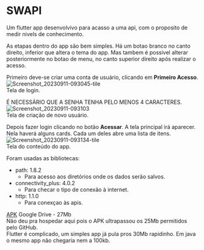 # SWAPI
Um flutter app desenvolvivo para acasso a uma api, com o proposito de medir nivels de conhecimento.

As etapas dentro do app são bem simples. 
Há um botao branco no canto direito, inferior que altera o tema do app. 
Mas tambem é possivel alterar posteriormente no botao de menu, no canto superior direito após realizar o acesso.

Primeiro deve-se criar uma conta de usuário, clicando em **Primeiro Acesso**.<br>
![Screenshot_20230911-093045-tile](https://github.com/lucns/SWAPI/assets/16022034/304d00a4-9032-454c-8ad6-a8a7a1adf1ec)
<br>Tela de login.


É NECESSÁRIO QUE A SENHA TENHA PELO MENOS 4 CARACTERES.<br>
![Screenshot_20230911-093103](https://github.com/lucns/SWAPI/assets/16022034/47ad2f2b-76d3-4f00-b2a3-211f3fd7142a)
<br>Tela de criação de novo usuário.


Depois fazer login clicando no botão **Acessar**.
A tela principal irá aparecer. Nela haverá alguns cards. Cada um deles abre uma lista de itens.<br>
![Screenshot_20230911-093134-tile](https://github.com/lucns/SWAPI/assets/16022034/93b32d11-8fce-4689-b399-2608dbafcf0d)
<br>Tela do conteúdo do app.


Foram usadas as bibliotecas:
  - path: 1.8.2
    - Para acesso aos diretórios onde os dados serão salvos.
  - connectivity_plus: 4.0.2
    - Para checar o tipo de conexão à internet.
  - http: 1.1.0
    - Para conexçao às apis.

[APK](https://drive.google.com/file/d/19L6oxsj_XwdVgTgEQ0oAsTE9Zpb8gsNL/view?usp=drive_link) Google Drive - 27Mb
<br>Não deu pra hospedar aqui pois o APK ultrapassou os 25Mb permitidos pelo GitHub.
<br>Flutter é complicado, um simples app já pula pros 30Mb rapidinho. Em java o mesmo app não chegaria nem a 100kb.
